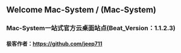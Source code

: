 ## Welcome Mac-System / (Mac-System)

### Mac-System一站式官方云桌面站点(Beat_Version：1.1.2.3) 
#### 极客作者：https://github.com/jeep711
